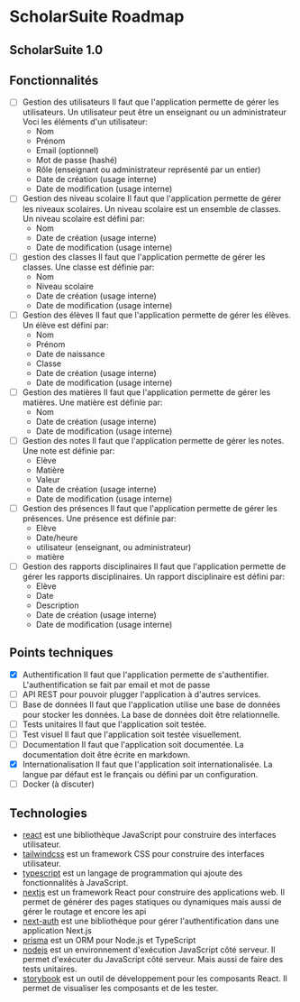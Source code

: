 # ScholarSuite Roadmap

## ScholarSuite 1.0

## Fonctionnalités

- [ ] Gestion des utilisateurs
      Il faut que l'application permette de gérer les utilisateurs. Un utilisateur peut être un enseignant ou un administrateur
      Voci les éléments d'un utilisateur:
  - Nom
  - Prénom
  - Email (optionnel)
  - Mot de passe (hashé)
  - Rôle (enseignant ou administrateur représenté par un entier)
  - Date de création (usage interne)
  - Date de modification (usage interne)
- [ ] Gestion des niveau scolaire
      Il faut que l'application permette de gérer les niveaux scolaires. Un niveau scolaire est un ensemble de classes. Un niveau scolaire est défini par:
  - Nom
  - Date de création (usage interne)
  - Date de modification (usage interne)
- [ ] gestion des classes
      Il faut que l'application permette de gérer les classes. Une classe est définie par:
  - Nom
  - Niveau scolaire
  - Date de création (usage interne)
  - Date de modification (usage interne)
- [ ] Gestion des élèves
      Il faut que l'application permette de gérer les élèves. Un élève est défini par:
  - Nom
  - Prénom
  - Date de naissance
  - Classe
  - Date de création (usage interne)
  - Date de modification (usage interne)
- [ ] Gestion des matières
      Il faut que l'application permette de gérer les matières. Une matière est définie par:
  - Nom
  - Date de création (usage interne)
  - Date de modification (usage interne)
- [ ] Gestion des notes
      Il faut que l'application permette de gérer les notes. Une note est définie par:
  - Elève
  - Matière
  - Valeur
  - Date de création (usage interne)
  - Date de modification (usage interne)
- [ ] Gestion des présences
      Il faut que l'application permette de gérer les présences. Une présence est définie par:
  - Elève
  - Date/heure
  - utilisateur (enseignant, ou administrateur)
  - matière
- [ ] Gestion des rapports disciplinaires
      Il faut que l'application permette de gérer les rapports disciplinaires. Un rapport disciplinaire est défini par:
  - Elève
  - Date
  - Description
  - Date de création (usage interne)
  - Date de modification (usage interne)

## Points techniques

- [x] Authentification
      Il faut que l'application permette de s'authentifier. L'authentification se fait par email et mot de passe
- [ ] API REST pour pouvoir plugger l'application à d'autres services.
- [ ] Base de données
      Il faut que l'application utilise une base de données pour stocker les données. La base de données doit être relationnelle.
- [ ] Tests unitaires
      Il faut que l'application soit testée.
- [ ] Test visuel
      Il faut que l'application soit testée visuellement.
- [ ] Documentation
      Il faut que l'application soit documentée. La documentation doit être écrite en markdown.
- [X] Internationalisation
      Il faut que l'application soit internationalisée. La langue par défaut est le français ou défini par un configuration.
- [ ] Docker (à discuter)

## Technologies

- [react](https://reactjs.org/) est une bibliothèque JavaScript pour construire des interfaces utilisateur.
- [tailwindcss](https://tailwindcss.com/) est un framework CSS pour construire des interfaces utilisateur.
- [typescript](https://www.typescriptlang.org/) est un langage de programmation qui ajoute des fonctionnalités à JavaScript.
- [nextjs](https://nextjs.org/) est un framework React pour construire des applications web. Il permet de générer des pages statiques ou dynamiques mais aussi de gérer le routage et encore les api
- [next-auth](https://next-auth.js.org/) est une bibliothèque pour gérer l'authentification dans une application Next.js
- [prisma](https://www.prisma.io/) est un ORM pour Node.js et TypeScript
- [nodejs](https://nodejs.org/) est un environnement d'exécution JavaScript côté serveur. Il permet d'exécuter du JavaScript côté serveur. Mais aussi de faire des tests unitaires.
- [storybook](https://storybook.js.org/) est un outil de développement pour les composants React. Il permet de visualiser les composants et de les tester.
